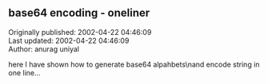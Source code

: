 ## base64 encoding - oneliner  
Originally published: 2002-04-22 04:46:09  
Last updated: 2002-04-22 04:46:09  
Author: anurag uniyal  
  
here I have shown how to generate base64 alpahbets\nand encode string in one line...
